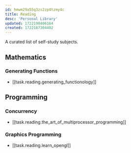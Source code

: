 ```yaml
---
id: hmwm29a55q3zs2zp4tzmy4c
title: Reading
desc: 'Personal Library'
updated: 1722190406164
created: 1722187304402
---
```


A curated list of self-study subjects.

## Mathematics

### Generating Functions

- [[task.reading.generating_functionology]]

## Programming

### Concurrency

- [[task.reading.the_art_of_multiprocessor_programming]]

### Graphics Programming

- [[task.reading.learn_opengl]]
